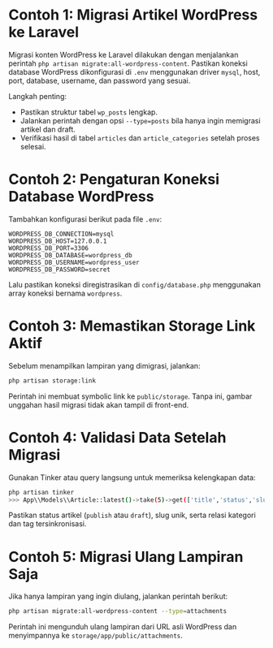 # Contoh 1: Migrasi Artikel WordPress ke Laravel

Migrasi konten WordPress ke Laravel dilakukan dengan menjalankan perintah `php artisan migrate:all-wordpress-content`. Pastikan koneksi database WordPress dikonfigurasi di `.env` menggunakan driver `mysql`, host, port, database, username, dan password yang sesuai.

Langkah penting:
- Pastikan struktur tabel `wp_posts` lengkap.
- Jalankan perintah dengan opsi `--type=posts` bila hanya ingin memigrasi artikel dan draft.
- Verifikasi hasil di tabel `articles` dan `article_categories` setelah proses selesai.

# Contoh 2: Pengaturan Koneksi Database WordPress

Tambahkan konfigurasi berikut pada file `.env`:

```env
WORDPRESS_DB_CONNECTION=mysql
WORDPRESS_DB_HOST=127.0.0.1
WORDPRESS_DB_PORT=3306
WORDPRESS_DB_DATABASE=wordpress_db
WORDPRESS_DB_USERNAME=wordpress_user
WORDPRESS_DB_PASSWORD=secret
```

Lalu pastikan koneksi diregistrasikan di `config/database.php` menggunakan array koneksi bernama `wordpress`.

# Contoh 3: Memastikan Storage Link Aktif

Sebelum menampilkan lampiran yang dimigrasi, jalankan:

```bash
php artisan storage:link
```

Perintah ini membuat symbolic link ke `public/storage`. Tanpa ini, gambar unggahan hasil migrasi tidak akan tampil di front-end.

# Contoh 4: Validasi Data Setelah Migrasi

Gunakan Tinker atau query langsung untuk memeriksa kelengkapan data:

```bash
php artisan tinker
>>> App\\Models\\Article::latest()->take(5)->get(['title','status','slug']);
```

Pastikan status artikel (`publish` atau `draft`), slug unik, serta relasi kategori dan tag tersinkronisasi.

# Contoh 5: Migrasi Ulang Lampiran Saja

Jika hanya lampiran yang ingin diulang, jalankan perintah berikut:

```bash
php artisan migrate:all-wordpress-content --type=attachments
```

Perintah ini mengunduh ulang lampiran dari URL asli WordPress dan menyimpannya ke `storage/app/public/attachments`.
